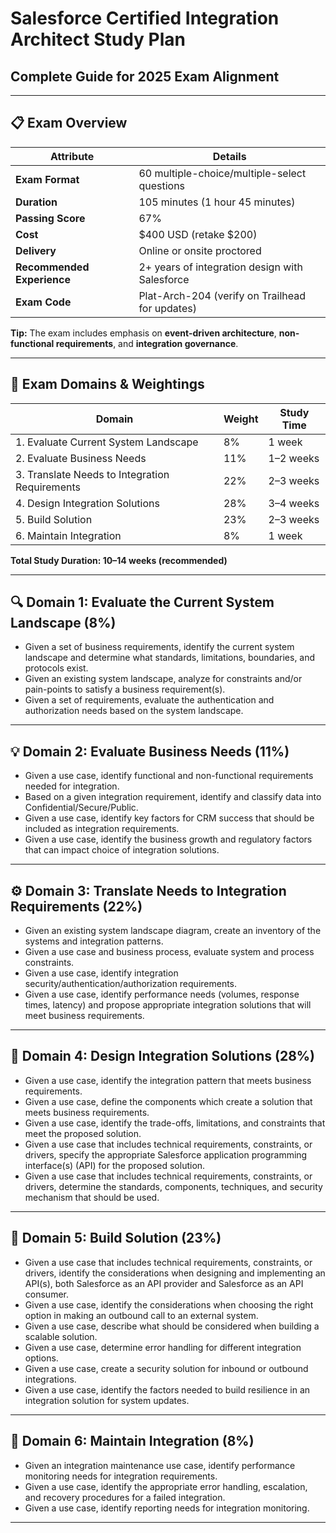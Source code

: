 # Salesforce Certified Integration Architect Study Plan
## Complete Guide for 2025 Exam Alignment

---

## 📋 Exam Overview

| **Attribute** | **Details** |
|---------------|-------------|
| **Exam Format** | 60 multiple-choice/multiple-select questions |
| **Duration** | 105 minutes (1 hour 45 minutes) |
| **Passing Score** | 67% |
| **Cost** | $400 USD (retake $200) |
| **Delivery** | Online or onsite proctored |
| **Recommended Experience** | 2+ years of integration design with Salesforce |
| **Exam Code** | Plat-Arch-204 (verify on Trailhead for updates) |

**Tip:** The exam includes emphasis on **event-driven architecture**, **non-functional requirements**, and **integration governance**.

---

## 🎯 Exam Domains & Weightings

| **Domain** | **Weight** | **Study Time** |
|-------------|-------------|----------------|
| 1. Evaluate Current System Landscape | 8% | 1 week |
| 2. Evaluate Business Needs | 11% | 1–2 weeks |
| 3. Translate Needs to Integration Requirements | 22% | 2–3 weeks |
| 4. Design Integration Solutions | 28% | 3–4 weeks |
| 5. Build Solution | 23% | 2–3 weeks |
| 6. Maintain Integration | 8% | 1 week |

**Total Study Duration: 10–14 weeks (recommended)**

---

## 🔍 Domain 1: Evaluate the Current System Landscape (8%)

- Given a set of business requirements, identify the current system landscape and determine what standards, limitations, boundaries, and protocols exist.
- Given an existing system landscape, analyze for constraints and/or pain-points to satisfy a business requirement(s).
- Given a set of requirements, evaluate the authentication and authorization needs based on the system landscape.

---

## 💡 Domain 2: Evaluate Business Needs (11%)

- Given a use case, identify functional and non-functional requirements needed for integration.
- Based on a given integration requirement, identify and classify data into Confidential/Secure/Public.
- Given a use case, identify key factors for CRM success that should be included as integration requirements.
- Given a use case, identify the business growth and regulatory factors that can impact choice of integration solutions.

---

## ⚙️ Domain 3: Translate Needs to Integration Requirements (22%)

- Given an existing system landscape diagram, create an inventory of the systems and integration patterns.
- Given a use case and business process, evaluate system and process constraints.
- Given a use case, identify integration security/authentication/authorization requirements. 
- Given a use case, identify performance needs (volumes, response times, latency) and propose appropriate integration solutions that will meet business requirements.

---

## 🧩 Domain 4: Design Integration Solutions (28%)

- Given a use case, identify the integration pattern that meets business requirements.
- Given a use case, define the components which create a solution that meets business requirements. 
- Given a use case, identify the trade-offs, limitations, and constraints that meet the proposed solution.
- Given a use case that includes technical requirements, constraints, or drivers, specify the appropriate Salesforce application programming interface(s) (API) for the proposed solution.
- Given a use case that includes technical requirements, constraints, or drivers, determine the standards, components, techniques, and security mechanism that should be used.

---

## 🧠 Domain 5: Build Solution (23%)

- Given a use case that includes technical requirements, constraints, or drivers, identify the considerations when designing and implementing an API(s), both Salesforce as an API provider and Salesforce as an API consumer.
- Given a use case, identify the considerations when choosing the right option in making an outbound call to an external system.
- Given a use case, describe what should be considered when building a scalable solution.
- Given a use case, determine error handling for different integration options.
- Given a use case, create a security solution for inbound or outbound integrations.
- Given a use case, identify the factors needed to build resilience in an integration solution for system updates.

---

## 🧭 Domain 6: Maintain Integration (8%)

- Given an integration maintenance use case, identify performance monitoring needs for integration requirements.
- Given a use case, identify the appropriate error handling, escalation, and recovery procedures for a failed integration.
- Given a use case, identify reporting needs for integration monitoring.

---
